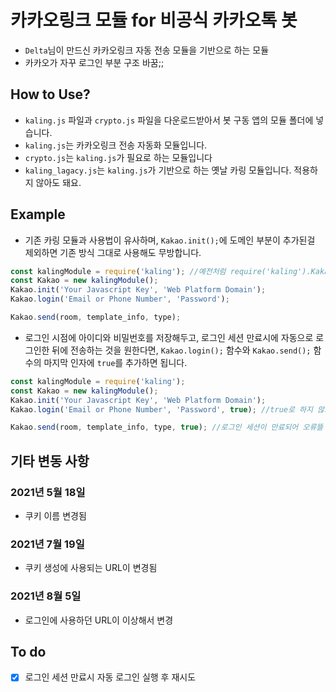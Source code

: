 # 카카오링크 모듈 for 비공식 카카오톡 봇

* `Delta`님이 만드신 카카오링크 자동 전송 모듈을 기반으로 하는 모듈
* 카카오가 자꾸 로그인 부분 구조 바꿈;;

## How to Use?
* `kaling.js` 파일과 `crypto.js` 파일을 다운로드받아서 봇 구동 앱의 모듈 폴더에 넣습니다.
* `kaling.js`는 카카오링크 전송 자동화 모듈입니다.
* `crypto.js`는 `kaling.js`가 필요로 하는 모듈입니다
* `kaling_lagacy.js`는 `kaling.js`가 기반으로 하는 옛날 카링 모듈입니다. 적용하지 않아도 돼요.

## Example
* 기존 카링 모듈과 사용법이 유사하며, `Kakao.init();`에 도메인 부분이 추가된걸 제외하면 기존 방식 그대로 사용해도 무방합니다.
```javascript
const kalingModule = require('kaling'); //예전처럼 require('kaling').Kakao();로도 가능
const Kakao = new kalingModule();
Kakao.init('Your Javascript Key', 'Web Platform Domain');
Kakao.login('Email or Phone Number', 'Password');

Kakao.send(room, template_info, type);
```
* 로그인 시점에 아이디와 비밀번호를 저장해두고, 로그인 세션 만료시에 자동으로 로그인한 뒤에 전송하는 것을 원한다면, `Kakao.login();` 함수와 `Kakao.send();` 함수의 마지막 인자에 `true`를 추가하면 됩니다.
```javascript
const kalingModule = require('kaling');
const Kakao = new kalingModule();
Kakao.init('Your Javascript Key', 'Web Platform Domain');
Kakao.login('Email or Phone Number', 'Password', true); //true로 하지 않으면 아이디&비밀번호 정보를 저장하지 않아요

Kakao.send(room, template_info, type, true); //로그인 세션이 만료되어 오류뜰 각이 보이면 알아서 로그인한 뒤에 전송
```
## 기타 변동 사항

### 2021년 5월 18일
* 쿠키 이름 변경됨
### 2021년 7월 19일
* 쿠키 생성에 사용되는 URL이 변경됨
### 2021년 8월 5일
* 로그인에 사용하던 URL이 이상해서 변경

## To do
* [x] 로그인 세션 만료시 자동 로그인 실행 후 재시도
